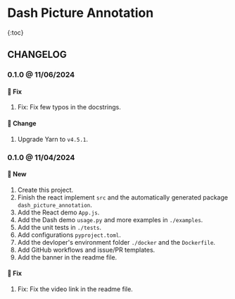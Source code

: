 # Dash Picture Annotation

{:toc}

## CHANGELOG

### 0.1.0 @ 11/06/2024

#### :wrench: Fix

1. Fix: Fix few typos in the docstrings.

#### :floppy_disk: Change

1. Upgrade Yarn to `v4.5.1`.

### 0.1.0 @ 11/04/2024

#### :mega: New

1. Create this project.
2. Finish the react implement `src` and the automatically generated package `dash_picture_annotation`.
3. Add the React demo `App.js`.
4. Add the Dash demo `usage.py` and more examples in `./examples`.
5. Add the unit tests in `./tests`.
6. Add configurations `pyproject.toml`.
7. Add the devloper's environment folder `./docker` and the `Dockerfile`.
8. Add GitHub workflows and issue/PR templates.
9. Add the banner in the readme file.

#### :wrench: Fix

1. Fix: Fix the video link in the readme file.
